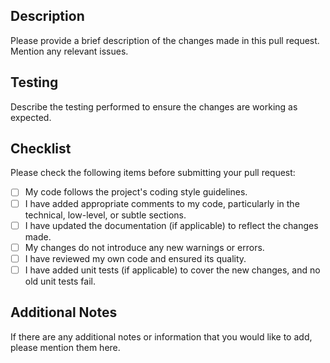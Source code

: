 ## Description
Please provide a brief description of the changes made in this pull request. Mention any relevant issues.

## Testing
Describe the testing performed to ensure the changes are working as expected.

## Checklist
Please check the following items before submitting your pull request:
- [ ] My code follows the project's coding style guidelines.
- [ ] I have added appropriate comments to my code, particularly in the technical, low-level, or subtle sections.
- [ ] I have updated the documentation (if applicable) to reflect the changes made.
- [ ] My changes do not introduce any new warnings or errors.
- [ ] I have reviewed my own code and ensured its quality.
- [ ] I have added unit tests (if applicable) to cover the new changes, and no old unit tests fail.

## Additional Notes
If there are any additional notes or information that you would like to add, please mention them here.
